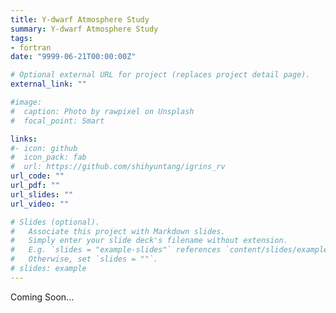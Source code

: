 ```yaml
---
title: Y-dwarf Atmosphere Study
summary: Y-dwarf Atmosphere Study
tags:
- fortran
date: "9999-06-21T00:00:00Z"

# Optional external URL for project (replaces project detail page).
external_link: ""

#image:
#  caption: Photo by rawpixel on Unsplash
#  focal_point: Smart

links:
#- icon: github
#  icon_pack: fab
#  url: https://github.com/shihyuntang/igrins_rv
url_code: ""
url_pdf: ""
url_slides: ""
url_video: ""

# Slides (optional).
#   Associate this project with Markdown slides.
#   Simply enter your slide deck's filename without extension.
#   E.g. `slides = "example-slides"` references `content/slides/example-slides.md`.
#   Otherwise, set `slides = ""`.
# slides: example
---
```


Coming Soon...
